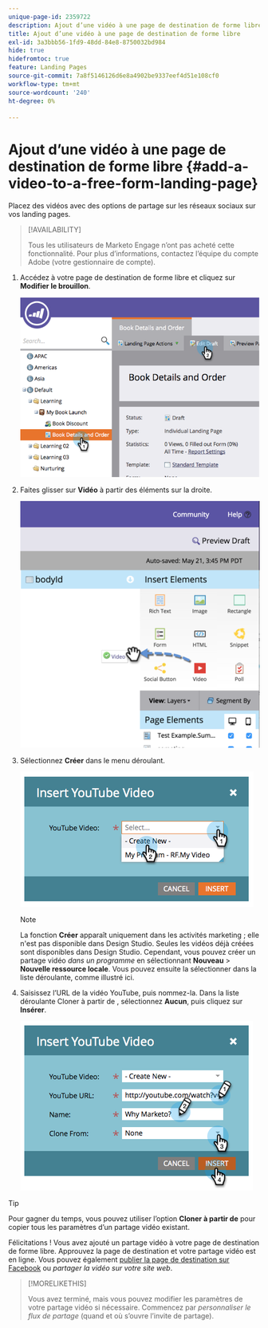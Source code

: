 ```yaml
---
unique-page-id: 2359722
description: Ajout d’une vidéo à une page de destination de forme libre - Documents Marketo - Documentation du produit
title: Ajout d’une vidéo à une page de destination de forme libre
exl-id: 3a3bbb56-1fd9-48dd-84e8-8750032bd984
hide: true
hidefromtoc: true
feature: Landing Pages
source-git-commit: 7a8f5146126d6e8a4902be9337eef4d51e108cf0
workflow-type: tm+mt
source-wordcount: '240'
ht-degree: 0%

---
```


# Ajout d’une vidéo à une page de destination de forme libre {#add-a-video-to-a-free-form-landing-page}

Placez des vidéos avec des options de partage sur les réseaux sociaux sur vos landing pages.

>[!AVAILABILITY]
>
>Tous les utilisateurs de Marketo Engage n’ont pas acheté cette fonctionnalité. Pour plus d’informations, contactez l’équipe du compte Adobe (votre gestionnaire de compte).

1. Accédez à votre page de destination de forme libre et cliquez sur **Modifier le brouillon**.

   ![](assets/image2014-9-17-11-3a28-3a51.png)

1. Faites glisser sur **Vidéo** à partir des éléments sur la droite.

   ![](assets/image2015-5-21-15-3a46-3a34.png)

1. Sélectionnez **Créer** dans le menu déroulant.

   ![](assets/image2014-9-17-11-3a29-3a8.png)

   >[!NOTE]
   >
   >La fonction **Créer** apparaît uniquement dans les activités marketing ; elle n&#39;est pas disponible dans Design Studio. Seules les vidéos déjà créées sont disponibles dans Design Studio. Cependant, vous pouvez créer un partage vidéo _dans un programme_ en sélectionnant **Nouveau** > **Nouvelle ressource locale**. Vous pouvez ensuite la sélectionner dans la liste déroulante, comme illustré ici.

1. Saisissez l’URL de la vidéo YouTube, puis nommez-la. Dans la liste déroulante Cloner à partir de , sélectionnez **Aucun**, puis cliquez sur **Insérer**.

   ![](assets/image2014-9-17-11-3a29-3a15.png)

>[!TIP]
>
>Pour gagner du temps, vous pouvez utiliser l’option **Cloner à partir de** pour copier tous les paramètres d’un partage vidéo existant.

Félicitations ! Vous avez ajouté un partage vidéo à votre page de destination de forme libre. Approuvez la page de destination et votre partage vidéo est en ligne. Vous pouvez également [publier la page de destination sur Facebook](/help/marketo/product-docs/demand-generation/facebook/publish-landing-pages-to-facebook.md) ou _partager la vidéo sur votre site web_.

>[!MORELIKETHIS]
>
>Vous avez terminé, mais vous pouvez modifier les paramètres de votre partage vidéo si nécessaire. Commencez par _personnaliser le flux de partage_ (quand et où s’ouvre l’invite de partage).
